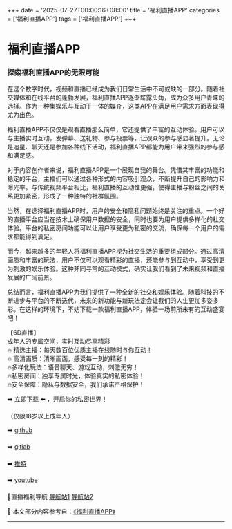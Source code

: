 +++
date = '2025-07-27T00:00:16+08:00'
title = '福利直播APP'
categories = ['福利直播APP']
tags = ['福利直播APP']
+++

# 福利直播APP

### 探索福利直播APP的无限可能

在这个数字时代，视频和直播已经成为我们日常生活中不可或缺的一部分。随着社交媒体和在线平台的蓬勃发展，福利直播APP逐渐崭露头角，成为众多用户青睐的选择。作为一种集娱乐与互动于一体的媒介，这类APP在满足用户需求方面表现得尤为出色。

福利直播APP不仅仅是观看直播那么简单，它还提供了丰富的互动体验。用户可以与主播实时互动，发弹幕、送礼物、参与投票等，让观众的参与感显著提升。无论是追星、聊天还是参加各种线下活动，福利直播APP都能为用户带来强烈的参与感和满足感。

对于内容创作者来说，福利直播APP是一个展现自我的舞台。凭借其丰富的功能和稳定的平台，主播们可以通过各种形式的内容吸引观众，不断提升自己的影响力和曝光率。与传统视频平台相比，福利直播的互动性更强，使得主播与粉丝之间的关系更加紧密，形成了一种独特的社群氛围。

当然，在选择福利直播APP时，用户的安全和隐私问题始终是关注的重点。一个好的直播平台应当在技术上确保用户数据的安全，同时也要为用户提供多样化的社交体验。平台的私密房间功能可以让用户享受更为私密的交流，确保每一个用户的需求都能得到满足。

而今，越来越多的年轻人将福利直播APP视为社交生活的重要组成部分。通过高清画质和丰富的玩法，用户不仅可以观看精彩的直播，还能参与到互动中，享受到更为刺激的娱乐体验。这种非同寻常的互动模式，确实让我们看到了未来视频和直播发展的广阔前景。

总结而言，福利直播APP为我们提供了一种全新的社交和娱乐体验。随着科技的不断进步与平台的不断迭代，未来的新功能与新玩法定会让我们的人生更加多姿多彩。在这样的环境下，不妨下载一款福利直播APP，体验一场前所未有的互动盛宴吧！

【6D直播】  
成年人的专属空间，实时互动尽享精彩  
🔥 精选主播：每天数百位优质主播在线随时与你互动！  
🔥 高清画质：清晰画面，感受每一刻的精彩！  
🔥多样化玩法：语音聊天、游戏互动，刺激无穷！  
🔥私密房间：独享专属时光，体验真实的私密体验！  
🔥安全保障：隐私与数据安全，我们承诺严格保护！  

➡️ [立即下载](https://down123.s3.ap-east-1.amazonaws.com/down/down.html?channelCode=blog) ⬅️ ，开启你的私密世界！  

（仅限18岁以上成年人）  

➡️ [github](https://aldult-live.github.io/)  

➡️ [gitlab](https://seo-09598d.gitlab.io/)  

➡️ [推特](https://x.com/wegame33)  

➡️ [youtube](https://www.youtube.com/@6Dlive)  

🔞直播福利导航   [导航站1](https://webstack-86085a.gitlab.io/)  [导航站2](https://onlygit123-2.github.io/)


📘 本文部分内容参考自：[《福利直播APP》](https://github.com/tata25721/tata)

---
